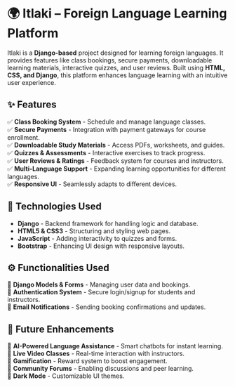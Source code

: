 # 🌍 Itlaki – Foreign Language Learning Platform  

Itlaki is a **Django-based** project designed for learning foreign languages. It provides features like class bookings, secure payments, downloadable learning materials, interactive quizzes, and user reviews. Built using **HTML, CSS, and Django**, this platform enhances language learning with an intuitive user experience.  

## ✨ Features  

✅ **Class Booking System** - Schedule and manage language classes.  
✅ **Secure Payments** - Integration with payment gateways for course enrollment.  
✅ **Downloadable Study Materials** - Access PDFs, worksheets, and guides.  
✅ **Quizzes & Assessments** - Interactive exercises to track progress.  
✅ **User Reviews & Ratings** - Feedback system for courses and instructors.  
✅ **Multi-Language Support** - Expanding learning opportunities for different languages.  
✅ **Responsive UI** - Seamlessly adapts to different devices.  

## 🔧 Technologies Used  

- **Django** - Backend framework for handling logic and database.  
- **HTML5 & CSS3** - Structuring and styling web pages.  
- **JavaScript** - Adding interactivity to quizzes and forms.  
- **Bootstrap** - Enhancing UI design with responsive layouts.  

## ⚙️ Functionalities Used  

🔹 **Django Models & Forms** - Managing user data and bookings.  
🔹 **Authentication System** - Secure login/signup for students and instructors.  
🔹 **Email Notifications** - Sending booking confirmations and updates.  

## 🚀 Future Enhancements

🔹 **AI-Powered Language Assistance** - Smart chatbots for instant learning.  
🔹 **Live Video Classes** - Real-time interaction with instructors.  
🔹 **Gamification** - Reward system to boost engagement.  
🔹 **Community Forums** - Enabling discussions and peer learning.  
🔹 **Dark Mode** - Customizable UI themes.  
